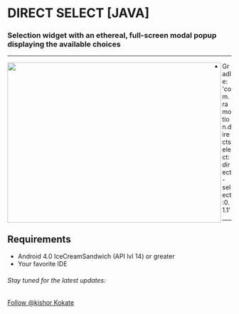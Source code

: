
# DIRECT SELECT [JAVA]
### Selection widget with an ethereal, full-screen modal popup displaying the available choices
---
<img align="left" src="https://github.com/Ramotion/direct-select-android/blob/master/direct_select_preview.gif" width="480" height="360" /></a>

* Gradle:
 'com.ramotion.directselect:direct-select:0.1.1'
 ***
## Requirements
 - Android 4.0 IceCreamSandwich (API lvl 14) or greater
 - Your favorite IDE
</p>
<p><h6>Stay tuned for the latest updates:</h6>
<a href="https://github.com/KishorKokate" >
Follow @kishor Kokate</a></p>
